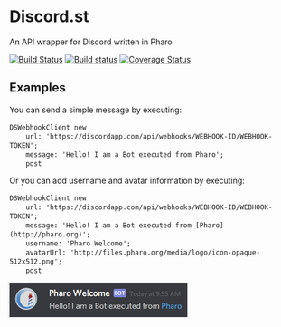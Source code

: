 # Discord.st
An API wrapper for Discord written in Pharo

[![Build Status](https://travis-ci.org/JurajKubelka/DiscordSt.svg?branch=master)](https://travis-ci.org/JurajKubelka/DiscordSt)
[![Build status](https://ci.appveyor.com/api/projects/status/enr9dgwos8ke340m/branch/master?svg=true)](https://ci.appveyor.com/project/JurajKubelka/discordst/branch/master)
[![Coverage Status](https://coveralls.io/repos/github/JurajKubelka/DiscordSt/badge.svg?branch=master)](https://coveralls.io/github/JurajKubelka/DiscordSt?branch=master)

## Examples

You can send a simple message by executing:

```
DSWebhookClient new 
	url: 'https://discordapp.com/api/webhooks/WEBHOOK-ID/WEBHOOK-TOKEN';
	message: 'Hello! I am a Bot executed from Pharo';
	post
```

Or you can add username and avatar information by executing:

```
DSWebhookClient new 
	url: 'https://discordapp.com/api/webhooks/WEBHOOK-ID/WEBHOOK-TOKEN';
	message: 'Hello! I am a Bot executed from [Pharo](http://pharo.org)';
	username: 'Pharo Welcome';
	avatarUrl: 'http://files.pharo.org/media/logo/icon-opaque-512x512.png';
	post
```

![Bot example](assets/img/bot-example.png)
